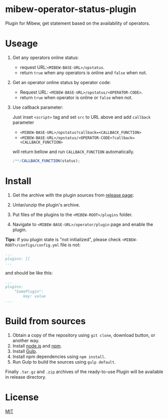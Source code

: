 # mibew-operator-status-plugin
Plugin for Mibew, get statement based on the availability of operators.

# Useage

1. Get any operators online status:
 
    * request URL:`<MIBEW-BASE-URL>/opstatus`.
    * return `true` when any operators is online and `false` when not.

2. Get an operator online status by operator code:

    * Request URL: `<MIBEW-BASE-URL>/opstatus/<OPERATOR-CODE>`.
    * return `true` when operator is online or `false` when not.

3. Use callback parameter:

    Just inset `<script>` tag and set `src` to URL above and add `callback` parameter
    
    * `<MIBEW-BASE-URL>/opstatus?callback=<CALLBACK_FUNCTION>`
    * `<MIBEW-BASE-URL>/opstatus/<OPERATOR-CODE>?callback=<CALLBACK_FUNCTION>`
    
    will return bellow and run `CALLBACK_FUNCTION` automatically.

    ```javascript
    /**/CALLBACK_FUNCTION(status);
    ```

# Install

1. Get the archive with the plugin sources from [release page](https://github.com/everyx/mibew-operator-status-plugin/releases):

2. Untar/unzip the plugin's archive.

3. Put files of the plugins to the `<MIBEW-ROOT>/plugins` folder.

4. Navigate to `<MIBEW-BASE-URL>/operator/plugin` page and enable the plugin.

**Tips**: if you plugin state is "not initialized", please check `<MIBEW-ROOT>/configs/config.yml` file is not:

```yml
...
plugins: []
...
```
and should be like this:

```yml
...
plugins:
    "SomePlugin":
        key: value
...
```

# Build from sources

1. Obtain a copy of the repository using `git clone`, download button, or another way.
2. Install [node.js](http://nodejs.org/) and [npm](https://www.npmjs.org/).
3. Install [Gulp](http://gulpjs.com/).
4. Install npm dependencies using `npm install`.
5. Run Gulp to build the sources using `gulp default`.

Finally `.tar.gz` and `.zip` archives of the ready-to-use Plugin will be available in release directory.

# License

[MIT](LICENSE)
